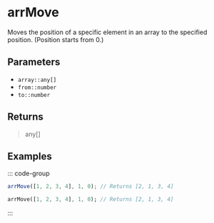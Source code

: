 # arrMove <Badge type="tip" text="JavaScript" /><Badge type="info" text="Dart" />

Moves the position of a specific element in an array to the specified position. (Position starts from 0.)

## Parameters

- `array::any[]`
- `from::number`
- `to::number`

## Returns

> any[]

## Examples

::: code-group

```javascript [JavaScript]
arrMove([1, 2, 3, 4], 1, 0); // Returns [2, 1, 3, 4]
```

```dart [Dart]
arrMove([1, 2, 3, 4], 1, 0); // Returns [2, 1, 3, 4]
```

:::
